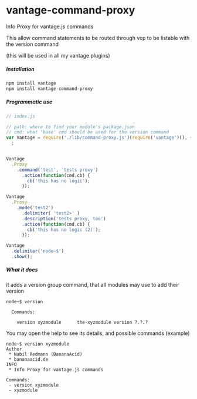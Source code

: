 # vantage-command-proxy
Info Proxy for vantage.js commands

This allow command statements to be routed through vcp to be listable with the version command

(this will be used in all my vantage plugins)

##### Installation

```bash
npm install vantage
npm install vantage-command-proxy
```

##### Programmatic use

```js
// index.js

// path: where to find your module's package.json 
// cmd: what 'base' cmd should be used for the version command
var Vantage = require('./lib/command-proxy.js')(require('vantage')(), {path:'..', cmd:'test'})
  ;


Vantage
  .Proxy
    .command('test', 'tests proxy')
      .action(function(cmd,cb) {
        cb('this has no logic');
      });

Vantage
  .Proxy
    .mode('test2')
      .delimiter( 'test2>' )
      .description('tests proxy, too')
      .action(function(cmd,cb) {
        cb('this has no logic (2)');
      });

Vantage
  .delimiter('node~$')
  .show();
```

##### What it does

it adds a version group command, that all modules may use to add their version
```
node~$ version

  Commands:

    version xyzmodule      the-xyzmodule version ?.?.?

```

You may open the help to see its details, and possible commands (example)
```
node~$ version xyzmodule
Author
 * Nabil Redmann (BananaAcid)
 * bananaacid.de
INFO
 * Info Proxy for vantage.js commands

Commands:
 - version xyzmodule
 - xyzmodule
 ```
